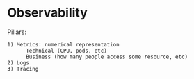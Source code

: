 # Observability

Pillars:

```
1) Metrics: numerical representation 
      Technical (CPU, pods, etc)
      Business (how many people access some resource, etc)
2) Logs
3) Tracing
```
